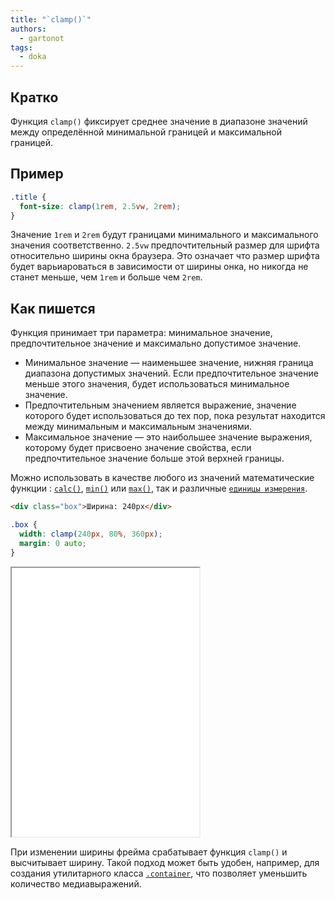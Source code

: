 ```yaml
---
title: "`clamp()`"
authors:
  - gartonot
tags:
  - doka
---
```


## Кратко

Функция `clamp()` фиксирует среднее значение в диапазоне значений между определённой минимальной границей и максимальной границей.

## Пример

```css
.title {
  font-size: clamp(1rem, 2.5vw, 2rem);
}
```

Значение `1rem` и `2rem` будут границами минимального и максимального значения соответственно. `2.5vw` предпочтительный размер для шрифта относительно ширины окна браузера. Это означает что размер шрифта будет варьиароваться в зависимости от ширины онка, но никогда не станет меньше, чем `1rem` и больше чем `2rem`.

## Как пишется

Функция принимает три параметра: минимальное значение, предпочтительное значение и максимально допустимое значение.

- Минимальное значение — наименьшее значение, нижняя граница диапазона допустимых значений. Если предпочтительное значение меньше этого значения, будет использоваться минимальное значение.
- Предпочтительным значением является выражение, значение которого будет использоваться до тех пор, пока результат находится между минимальным и максимальным значениями.
- Максимальное значение — это наибольшее значение выражения, которому будет присвоено значение свойства, если предпочтительное значение больше этой верхней границы.

Можно использовать в качестве любого из значений математические функции : [`calc()`](/css/calc/), [`min()`](/css/min/) или [`max()`](/css/max/), так и различные [`единицы измерения`](/css/numeric-types/).
```html
<div class="box">Ширина: 240px</div>
```

```css
.box {
  width: clamp(240px, 80%, 360px);
  margin: 0 auto;
}
```

<iframe title="Размер блока" src="demos/dynamic-width/" height="430"></iframe>

При изменении ширины фрейма срабатывает функция `clamp()` и высчитывает ширину. Такой подход может быть удобен, например, для создания утилитарного класса [`.container`](/recipes/container/), что позволяет уменьшить количество медиавыражений.
